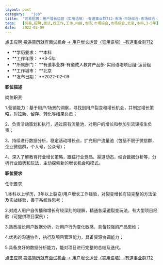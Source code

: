 ```yaml
---
layout:	post
category:	"job"
title:	"网易招聘：用户增长运营（实用语培）-有道事业群712-市场-市场综合-市场综合-北京本科3-5年"
tags:	[网易,招聘,面试,找工作,工作,内推,市场,市场综合,市场综合,北京,本科,3-5年]
date:	2022-02-09
---
```


[点击应聘 投递简历就有面试机会 ->  用户增长运营（实用语培）-有道事业群712](http://mobile.bole.netease.com/bole/boleDetail?id=37287&employeeId=346f03c3cda5f04c&key=all)



- **学历要求： **本科
- **工作年限： **3-5年
- **所属部门： **有道事业群-有道成人教育产品部-实用语培项目组-运营组
- **工作城市： **北京
- **发布日期： **2022-02-09



**职位描述**

岗位职责

1.营销能力：基于用户/场景的洞察，寻找到用户裂变和增长机会，并制定增长策略，对拉新、留存、转化等结果负责；

2、负责活动策划和执行，通过原有流量池，对用户的增长和参加引流课招生负责；

3、持续进行数据分析，稳定活动增长点，扩充用户流量池（包括不限于微信群，企业微信群，个人号，公众号）；

4、深入了解教育行业增长策略，跟踪行业竞品、渠道动态，结合数据分析等，分析行业趋势和玩法，主动探索新的增长机会和模式。



**职位要求**

任职要求

1.本科以上学历，3年以上裂变/用户增长工作经验，对裂变增长有较完整的方法论及实战经验，善于系统性思考；

2.对成人用户自传播和增长有较深刻的理解，精通各渠道裂变玩法，有大型项目经验（可提供项目案例）；

3.熟悉擅长用户数据分析，对用户行为变化敏感，具备较强的产品思维；

4.优秀的沟通协作，执行及项目管理能力，具备资源协调能力；

5.具备良好的数据分析能力，能对项目进行完整的总结及迭代。



[点击应聘 投递简历就有面试机会 ->  用户增长运营（实用语培）-有道事业群712](http://mobile.bole.netease.com/bole/boleDetail?id=37287&employeeId=346f03c3cda5f04c&key=all)
